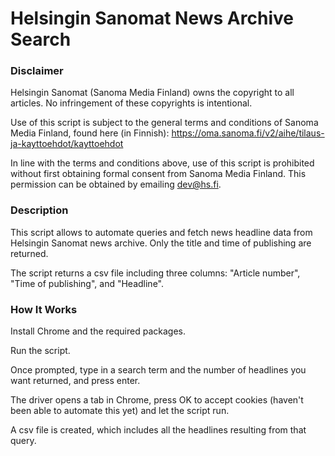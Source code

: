 # Helsingin Sanomat News Archive Search


### Disclaimer

Helsingin Sanomat (Sanoma Media Finland) owns the copyright to all articles. No infringement of these copyrights is intentional.

Use of this script is subject to the general terms and conditions of Sanoma Media Finland, found here (in Finnish):
https://oma.sanoma.fi/v2/aihe/tilaus-ja-kayttoehdot/kayttoehdot

In line with the terms and conditions above, use of this script is prohibited without first obtaining formal consent from Sanoma Media Finland. This permission can be obtained by emailing dev@hs.fi.



### Description

This script allows to automate queries and fetch news headline data from Helsingin Sanomat news archive. Only the title and time of publishing are returned.

The script returns a csv file including three columns: "Article number", "Time of publishing", and "Headline".



### How It Works

Install Chrome and the required packages.

Run the script.

Once prompted, type in a search term and the number of headlines you want returned, and press enter. 

The driver opens a tab in Chrome, press OK to accept cookies (haven't been able to automate this yet) and let the script run.

A csv file is created, which includes all the headlines resulting from that query.







